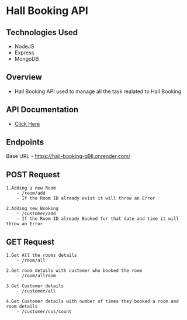 # Hall Booking API
## Technologies Used
  - NodeJS
  - Express
  - MongoDB

## Overview
 - Hall Booking API used to manage all the task realated to Hall Booking

## API Documentation

 - [Click Here](https://documenter.getpostman.com/view/31335509/2s9YeLXUS4)

## Endpoints
  Base URL - https://hall-booking-q9ll.onrender.com/

## POST Request
    1.Adding a new Room
        - /room/add
        - If the Room ID already exist it will throw an Error

    2.Adding new Booking
        - /customer/add
        - If the Room ID already Booked for that date and time it will throw an Error

## GET Request
    1.Get All the rooms details
        - /room/all

    2.Get room details with customer who booked the room
        - /room/allroom

    3.Get Customer details
        - /customer/all

    4.Get Customer details with number of times they booked a room and room details
        - /customer/cus/count



